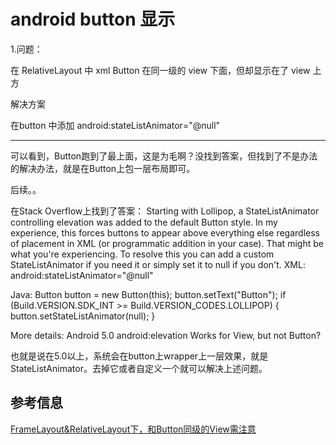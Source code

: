 # android button 显示 #

1.问题：

在 RelativeLayout 中 xml Button 在同一级的 view 下面，但却显示在了 view 上方

解决方案

在button 中添加
android:stateListAnimator="@null"

----------

可以看到，Button跑到了最上面，这是为毛啊？没找到答案，但找到了不是办法的解决办法，就是在Button上包一层布局即可。

后续。。

在Stack Overflow上找到了答案：
Starting with Lollipop, a StateListAnimator controlling elevation was added to the default Button style. In my experience, this forces buttons to appear above everything else regardless of placement in XML (or programmatic addition in your case). That might be what you're experiencing.
To resolve this you can add a custom StateListAnimator if you need it or simply set it to null if you don't.
XML:
android:stateListAnimator="@null"

Java:
Button button = new Button(this); button.setText("Button"); if (Build.VERSION.SDK_INT >= Build.VERSION_CODES.LOLLIPOP) { button.setStateListAnimator(null); }

More details: Android 5.0 android:elevation Works for View, but not Button?

也就是说在5.0以上，系统会在button上wrapper上一层效果，就是StateListAnimator。去掉它或者自定义一个就可以解决上述问题。


## 参考信息 ##

[FrameLayout&RelativeLayout下，和Button同级的View需注意](http://www.jianshu.com/p/850f14d11a0e)


